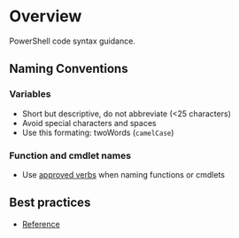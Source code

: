 # Overview

PowerShell code syntax guidance. 

## Naming Conventions

### Variables

- Short but descriptive, do not abbreviate (<25 characters)
- Avoid special characters and spaces
- Use this formating: twoWords (`camelCase`)


### Function and cmdlet names
- Use [approved verbs](https://learn.microsoft.com/en-us/powershell/scripting/developer/cmdlet/approved-verbs-for-windows-powershell-commands?view=powershell-7.3) when naming functions or cmdlets

## Best practices
- [Reference](https://social.technet.microsoft.com/wiki/contents/articles/25024.best-practice-to-write-powershell-scripts.aspx)